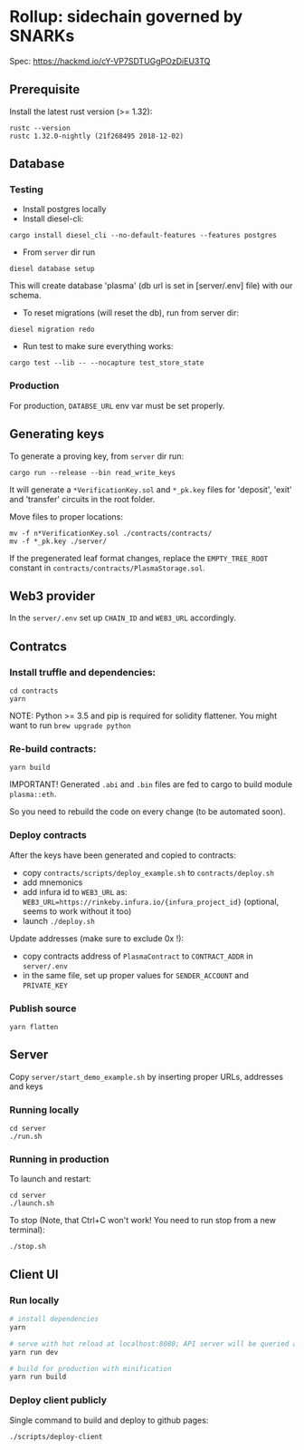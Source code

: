 # Rollup: sidechain governed by SNARKs

Spec: https://hackmd.io/cY-VP7SDTUGgPOzDiEU3TQ

## Prerequisite

Install the latest rust version (>= 1.32):

```
rustc --version
rustc 1.32.0-nightly (21f268495 2018-12-02)
```

## Database

### Testing

- Install postgres locally
- Install diesel-cli:

```cargo install diesel_cli --no-default-features --features postgres```

- From `server` dir run

```diesel database setup```

This will create database 'plasma' (db url is set in [server/.env] file) with our schema.

- To reset migrations (will reset the db), run from server dir:

```diesel migration redo```

- Run test to make sure everything works:

```cargo test --lib -- --nocapture test_store_state```

### Production

For production, `DATABSE_URL` env var must be set properly.

## Generating keys

To generate a proving key, from `server` dir run:

```
cargo run --release --bin read_write_keys
```

It will generate a `*VerificationKey.sol` and `*_pk.key` files for 'deposit', 'exit' and 'transfer' circuits in the root folder.

Move files to proper locations:

```shell
mv -f n*VerificationKey.sol ./contracts/contracts/
mv -f *_pk.key ./server/
```

If the pregenerated leaf format changes, replace the `EMPTY_TREE_ROOT` constant in `contracts/contracts/PlasmaStorage.sol`.

## Web3 provider

In the `server/.env` set up `CHAIN_ID` and `WEB3_URL` accordingly.

## Contratcs

### Install truffle and dependencies:

```
cd contracts
yarn
```

NOTE: Python >= 3.5 and pip is required for solidity flattener. You might want to run `brew upgrade python`

### Re-build contracts:

```
yarn build
```

IMPORTANT! Generated `.abi` and `.bin` files are fed to cargo to build module `plasma::eth`. 

So you need to rebuild the code on every change (to be automated soon).

### Deploy contracts

After the keys have been generated and copied to contracts:

- copy `contracts/scripts/deploy_example.sh` to `contracts/deploy.sh`
- add mnemonics
- add infura id to `WEB3_URL` as: `WEB3_URL=https://rinkeby.infura.io/{infura_project_id}` (optional, seems to work without it too)
- launch `./deploy.sh`

Update addresses (make sure to exclude 0x !):

- copy contracts address of `PlasmaContract` to `CONTRACT_ADDR` in `server/.env` 
- in the same file, set up proper values for `SENDER_ACCOUNT` and `PRIVATE_KEY`

### Publish source

```
yarn flatten
```

## Server

Copy `server/start_demo_example.sh` by inserting proper URLs, addresses and keys

### Running locally

```shell
cd server
./run.sh
```

### Running in production

To launch and restart:

```shell
cd server
./launch.sh
```

To stop (Note, that Ctrl+C won't work! You need to run stop from a new terminal):

```shell
./stop.sh
```

## Client UI

### Run locally

``` bash
# install dependencies
yarn

# serve with hot reload at localhost:8080; API server will be queried at localhost:3000
yarn run dev

# build for production with minification
yarn run build
```

### Deploy client publicly

Single command to build and deploy to github pages:

```
./scripts/deploy-client
```
